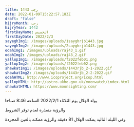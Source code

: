 ```yaml
---
title: رجب 1443
date: 2022-01-09T15:22:57.183Z
draft: "false"
hijryMonth: رجب
hijryYear: 1443
firstDayName: الخميس
firstDayDate: 2022/2/3
sayeghImg1: /images/uploads/1sayghrjb1443.jpg
sayeghImg2: /images/uploads/2sayghrjb1443.jpg
odahImg1: /images/uploads/raj43_1.gif
odahImg2: /images/uploads/raj43_2.gif
yallopImg1: /images/uploads/f2022feb01.png
yallopImg2: /images/uploads/f2022feb02.png
shawkatImg1: /images/uploads/1443rjb_2-1-2022.gif
shawkatImg2: /images/uploads/1443rjb_2-2-2022.gif
odahHTML: http://www.icoproject.org/icop.html
yallopHTML: http://astro.ukho.gov.uk/moonwatch/index.html
shawkatHTML: https://www.moonsighting.com/
---
```

يولد الهلال يوم الثلاثاء 2022/2/1 الساعة 8:46 صباحا

والرؤية متعذرة لعدم توفر الشروط

وفي الليلة التالية يمكث الهلال 81 دقيقة والرؤية ممكنة بالعين المجردة